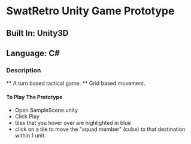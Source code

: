 # SwatRetro Unity Game Prototype
## Built In: Unity3D
## Language: C#

### Description
** A turn based tactical game.
** Grid based movement.

#### To Play The Prototype
- Open SampleScene.unity
- Click Play
- tiles that you hover over are highlighted in blue
- click on a tile to move the "squad member" (cube) to that destination within 1 unit.
